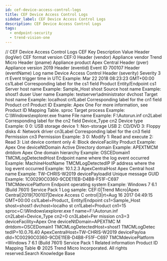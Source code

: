 ```yaml
---
id: cef-device-access-control-logs
title: CEF Device Access Control Logs
sidebar_label: CEF Device Access Control Logs
description: CEF Device Access Control Logs
tags:
  - endpoint-security
  - trend-vision-one
---
```


/*<![CDATA[*/ $('#title').html($('meta[name=map-description]').attr('content')); /*]]>*/ CEF Device Access Control Logs CEF Key Description Value Header (logVer) CEF format version CEF:0 Header (vendor) Appliance vendor Trend Micro Header (pname) Appliance product Apex Central Header (pver) Appliance version 2019 Header (eventid) Event ID 700107 Header (eventName) Log name Device Access Control Header (severity) Severity 3 rt Event trigger time in UTC Example: Mar 22 2018 08:23:23 GMT+00:00 cs1Label Corresponding label for the cs1 field Product Entity/Endpoint cs1 Server host name Example: Sample_Host shost Source host name Example: shost1 duser User name Example: testserver\\administrator dvchost Target host name Example: localhost cn1Label Corresponding label for the cn1 field Product cn1 Product ID Example: Apex One For more information, see Product ID Mapping Table. sproc Target process Example: C:\\Windows\\explorer.exe fname File name Example: F:\\Autorun.inf cn2Label Corresponding label for the cn2 field Device_Type cn2 Device type Example: 0 0: USB storage device 1: Non-storage USB 2: CD/DVD 3: Floppy disks 4: Network driver cn3Label Corresponding label for the cn3 field Permission cn3 Permission Example: 3 0: Modify 1: Read and execute 2: Read 3: List device content only 4: Block deviceFacility Product Example: Apex One deviceNtDomain Active Directory domain Example: APEXTMCM dntdom Apex One domain hierarchy Example: OSCEDomain1 TMCMLogDetectedHost Endpoint name where the log event occurred Example: MachineHostName TMCMLogDetectedIP IP address where the log event occurred Example: 10.1.2.3 ApexCentralHost Apex Central host name Example: TW-CHRIS-W2019 devicePayloadId Unique message GUID Example: 1C00290C0360-9CDE11EB-D4B8-F51F-C697 TMCMdevicePlatform Endpoint operating system Example: Windows 7 6.1 (Build 7601) Service Pack 1 Log sample: CEF:0|Trend Micro|Apex Central|2019|700107|Device Access C ontrol|3|rt=Aug 16 2017 04:49:15 GMT+00:00 cs1Label=Product_ Entity/Endpoint cs1=Sample_Host shost=shost1 dvchost=localho st cn1Label=Product cn1=15 sproc=C:\\Windows\\explorer.exe f name=F:\\Autorun.inf cn2Label=Device_Type cn2=0 cn3Label=Per mission cn3=3 deviceFacility=Apex One deviceNtDomain=APEXTMC M dntdom=OSCEDomain1 TMCMLogDetectedHost=shost1 TMCMLogDetec tedIP=10.0.76.40 ApexCentralHost=TW-CHRIS-W2019 devicePayloa dId=1C00290C0360-9CDE11EB-D4B8-F51F-C697 TMCMdevicePlatform =Windows 7 6.1 (Build 7601) Service Pack 1 Related information Product ID Mapping Table © 2025 Trend Micro Incorporated. All rights reserved.Search Knowledge Base